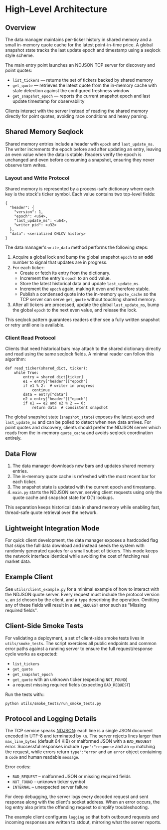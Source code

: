 # High-Level Architecture

## Overview

The data manager maintains per-ticker history in shared memory and a small
in-memory quote cache for the latest point-in-time price.  A global snapshot
state tracks the last update epoch and timestamp using a seqlock style scheme.

The main entry point launches an NDJSON TCP server for discovery and point
quotes:

- `list_tickers` — returns the set of tickers backed by shared memory
- `get_quote` — retrieves the latest quote from the in-memory cache with stale
  detection against the configured freshness window
- `get_snapshot_epoch` — reports the current snapshot epoch and last update
  timestamp for observability

Clients interact with the server instead of reading the shared memory directly
for point quotes, avoiding race conditions and heavy parsing.

## Shared Memory Seqlock

Shared memory entries include a header with `epoch` and `last_update_ms`.  The
writer increments the epoch before and after updating an entry, leaving an even
value when the data is stable.  Readers verify the epoch is unchanged and even
before consuming a snapshot, ensuring they never observe torn writes.

### Layout and Write Protocol

Shared memory is represented by a process-safe dictionary where each key is the
stock's ticker symbol.  Each value contains two top-level fields:

```
{
  "header": {
    "version": 1,
    "epoch": <u64>,
    "last_update_ms": <u64>,
    "writer_pid": <u32>
  },
  "data": <serialized OHLCV history>
}
```

The data manager's `write_data` method performs the following steps:

1. Acquire a global lock and bump the global snapshot `epoch` to an **odd**
   number to signal that updates are in progress.
2. For each ticker:
   - Create or fetch its entry from the dictionary.
   - Increment the entry's `epoch` to an odd value.
   - Store the latest historical data and update `last_update_ms`.
   - Increment the `epoch` again, making it even and therefore stable.
   - Publish a condensed quote into the in-memory `quote_cache` so the TCP
     server can serve `get_quote` without touching shared memory.
3. After all tickers are processed, update the global `last_update_ms`, bump
   the global `epoch` to the next even value, and release the lock.

This seqlock pattern guarantees readers either see a fully written snapshot or
retry until one is available.

### Client Read Protocol

Clients that need historical bars may attach to the shared dictionary directly
and read using the same seqlock fields.  A minimal reader can follow this
algorithm:

```
def read_ticker(shared_dict, ticker):
    while True:
        entry = shared_dict[ticker]
        e1 = entry["header"]["epoch"]
        if e1 % 2:  # writer in progress
            continue
        data = entry["data"]
        e2 = entry["header"]["epoch"]
        if e1 == e2 and e2 % 2 == 0:
            return data  # consistent snapshot
```

The global snapshot state (`snapshot_state`) exposes the latest `epoch` and
`last_update_ms` and can be polled to detect when new data arrives.  For point
quotes and discovery, clients should prefer the NDJSON server which reads from
the in-memory `quote_cache` and avoids seqlock coordination entirely.

## Data Flow

1. The data manager downloads new bars and updates shared memory entries.
2. The in-memory quote cache is refreshed with the most recent bar for each
   ticker.
3. The snapshot state is updated with the current epoch and timestamp.
4. `main.py` starts the NDJSON server, serving client requests using only the
   quote cache and snapshot state for O(1) lookups.

This separation keeps historical data in shared memory while enabling fast,
thread-safe quote retrieval over the network.

## Lightweight Integration Mode

For quick client development, the data manager exposes a hardcoded flag that
skips the full data download and instead seeds the system with randomly
generated quotes for a small subset of tickers.  This mode keeps the network
interface identical while avoiding the cost of fetching real market data.

## Example Client

See `utils/client_example.py` for a minimal example of how to interact with
the NDJSON quote server.  Every request must include the protocol version `v`,
an `id` chosen by the client, and a `type` describing the operation.  Omitting
any of these fields will result in a `BAD_REQUEST` error such as "Missing
required fields".

## Client-Side Smoke Tests

For validating a deployment, a set of client-side smoke tests lives in
`utils/smoke_tests`.  The script exercises all public endpoints and common error
paths against a running server to ensure the full request/response cycle works
as expected:

- `list_tickers`
- `get_quote`
- `get_snapshot_epoch`
- `get_quote` with an unknown ticker (expecting `NOT_FOUND`)
- a request missing required fields (expecting `BAD_REQUEST`)

Run the tests with::

    python utils/smoke_tests/run_smoke_tests.py

## Protocol and Logging Details

The TCP service speaks [NDJSON](https://ndjson.org/): each line is a single
JSON document encoded in UTF-8 and terminated by ``\n``.  The server rejects
lines larger than ``max_line_bytes`` (default 64 KiB) or malformed JSON with a
``BAD_REQUEST`` error.  Successful responses include ``type":"response`` and an
``op`` matching the request, while errors return ``type":"error`` and an
``error`` object containing a ``code`` and human readable ``message``.

Error codes:

- ``BAD_REQUEST`` – malformed JSON or missing required fields
- ``NOT_FOUND`` – unknown ticker symbol
- ``INTERNAL`` – unexpected server failure

For deep debugging, the server logs every decoded request and sent response
along with the client's socket address.  When an error occurs, the log entry
also prints the offending request to simplify troubleshooting.

The example client configures ``logging`` so that both outbound requests and
incoming responses are written to stdout, mirroring what the server reports.
